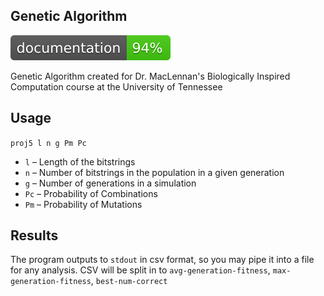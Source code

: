 ## Genetic Algorithm
![](docs/badge.svg)

Genetic Algorithm created for Dr. MacLennan's Biologically Inspired Computation course at the University of Tennessee

## Usage
```proj5 l n g Pm Pc```

* `l` – Length of the bitstrings
* `n` – Number of bitstrings in the population in a given generation
* `g` – Number of generations in a simulation
* `Pc` – Probability of Combinations
* `Pm` – Probability of Mutations

## Results
The program outputs to `stdout` in csv format, so you may pipe it into a file for any analysis. CSV will be split in to `avg-generation-fitness`, `max-generation-fitness`, `best-num-correct`
